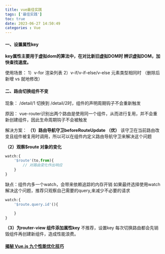```yaml
---
title: vue最佳实践
tags: ['最佳实践']
toc: true
date: 2023-06-27 14:50:49
categories : Vue
---
```

#### 一、设置属性key 
**key属性主要用于虚拟dom的算法中，在对比新旧虚拟DOM时 辨识虚拟DOM，加快查找速度。**

使用场景：
1）v-for 渲染列表
2）v-if/v-if-else/v-else 元素类型相同时 （删除后新增 vs 就地修改）

#### 二、路由切换组件不变 
现象：
/detail/1  切换到 /detail/2时，组件的声明周期钩子不会重新触发

原因：
vue-router识别出两个路由是使用同一个组件，从而进行复用，并不会重新创建组件，因此生命周期钩子不会被触发

解决方案：
**（1）路由导航守卫beforeRouteUpdate （优）**
该守卫在当前路由改变且组件被复用时调用，所以可以在组件内定义路由导航守卫来解决这个问题

**（2）观察$route 对象的变化**
```js
watch:{
    '$route'(to,from){
        // 对路由变化作出响应
    }
}
```
缺点：组件内多一个watch，会带来依赖追踪的内存开销
如果最终选择使用watch 解决这个问题，推荐只观察自己需要的query,来减少不必要的请求

```js
watch:{
    '$route.query.id'(){

    }
}
```

**（3）为router-view 组件添加属性key** 
不推荐，设置key 每次切换路由都会先销毁组件再创建新组件，造成性能浪费。


#### [揭秘 Vue.js 九个性能优化技巧](https://juejin.cn/post/6922641008106668045)

